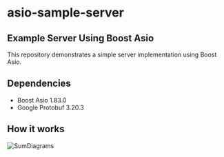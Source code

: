 # asio-sample-server

## Example Server Using Boost Asio
This repository demonstrates a simple server implementation using Boost Asio.

## Dependencies
* Boost Asio 1.83.0
* Google Protobuf 3.20.3

## How it works
![SumDiagrams](https://github.com/javawork/asio-sample-server/assets/2604546/68fd1149-3b35-4146-8ca4-ce15d752a574)
